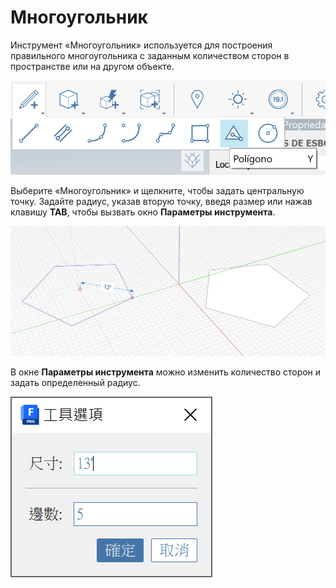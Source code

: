 # Многоугольник 

Инструмент «Многоугольник» используется для построения правильного многоугольника с заданным количеством сторон в пространстве или на другом объекте.

![](<../.gitbook/assets/image (9) (1).png>)

Выберите «Многоугольник» и щелкните, чтобы задать центральную точку. Задайте радиус, указав вторую точку, введя размер или нажав клавишу **TAB**, чтобы вызвать окно **Параметры инструмента**.

![](<../.gitbook/assets/image (7) (1).png>)

В окне **Параметры инструмента** можно изменить количество сторон и задать определенный радиус.

![](<../.gitbook/assets/image (13) (1).png>)
